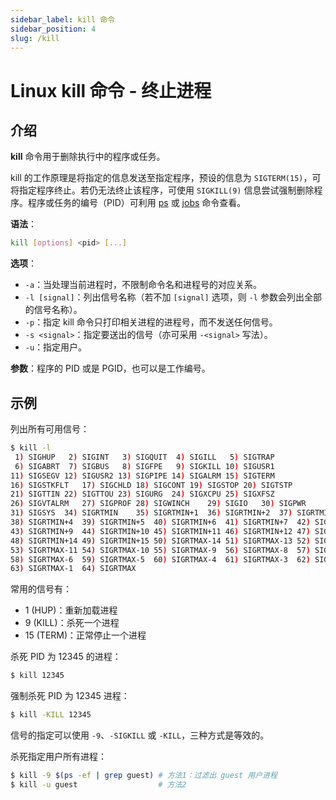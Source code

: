 ```yaml
---
sidebar_label: kill 命令
sidebar_position: 4
slug: /kill
---
```


# Linux kill 命令 - 终止进程



## 介绍

**kill** 命令用于删除执行中的程序或任务。

kill 的工作原理是将指定的信息发送至指定程序，预设的信息为 `SIGTERM(15)`，可将指定程序终止。若仍无法终止该程序，可使用 `SIGKILL(9)` 信息尝试强制删除程序。程序或任务的编号（PID）可利用 [ps](/linux-command/ps) 或 [jobs](/linux-command/jobs) 命令查看。

**语法**：

```bash
kill [options] <pid> [...]
```

**选项**：

- `-a`：当处理当前进程时，不限制命令名和进程号的对应关系。
- `-l [signal]`：列出信号名称（若不加 `[signal]` 选项，则 `-l` 参数会列出全部的信号名称）。
- `-p`：指定 kill 命令只打印相关进程的进程号，而不发送任何信号。
- `-s <signal>`：指定要送出的信号（亦可采用 `-<signal>` 写法）。
- `-u`：指定用户。

**参数**：程序的 PID 或是 PGID，也可以是工作编号。



## 示例

列出所有可用信号：

```bash
$ kill -l
 1) SIGHUP	 2) SIGINT	 3) SIGQUIT	 4) SIGILL	 5) SIGTRAP
 6) SIGABRT	 7) SIGBUS	 8) SIGFPE	 9) SIGKILL	10) SIGUSR1
11) SIGSEGV	12) SIGUSR2	13) SIGPIPE	14) SIGALRM	15) SIGTERM
16) SIGSTKFLT	17) SIGCHLD	18) SIGCONT	19) SIGSTOP	20) SIGTSTP
21) SIGTTIN	22) SIGTTOU	23) SIGURG	24) SIGXCPU	25) SIGXFSZ
26) SIGVTALRM	27) SIGPROF	28) SIGWINCH	29) SIGIO	30) SIGPWR
31) SIGSYS	34) SIGRTMIN	35) SIGRTMIN+1	36) SIGRTMIN+2	37) SIGRTMIN+3
38) SIGRTMIN+4	39) SIGRTMIN+5	40) SIGRTMIN+6	41) SIGRTMIN+7	42) SIGRTMIN+8
43) SIGRTMIN+9	44) SIGRTMIN+10	45) SIGRTMIN+11	46) SIGRTMIN+12	47) SIGRTMIN+13
48) SIGRTMIN+14	49) SIGRTMIN+15	50) SIGRTMAX-14	51) SIGRTMAX-13	52) SIGRTMAX-12
53) SIGRTMAX-11	54) SIGRTMAX-10	55) SIGRTMAX-9	56) SIGRTMAX-8	57) SIGRTMAX-7
58) SIGRTMAX-6	59) SIGRTMAX-5	60) SIGRTMAX-4	61) SIGRTMAX-3	62) SIGRTMAX-2
63) SIGRTMAX-1	64) SIGRTMAX
```

常用的信号有：

- 1 (HUP)：重新加载进程
- 9 (KILL)：杀死一个进程
- 15 (TERM)：正常停止一个进程

杀死 PID 为 12345 的进程：

```bash
$ kill 12345
```

强制杀死 PID 为 12345 进程：

```bash
$ kill -KILL 12345
```

信号的指定可以使用 `-9`、`-SIGKILL` 或 `-KILL`，三种方式是等效的。

杀死指定用户所有进程：

```bash
$ kill -9 $(ps -ef | grep guest) # 方法1：过滤出 guest 用户进程
$ kill -u guest                  # 方法2
```

